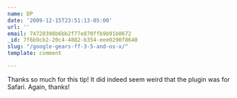 ```yaml
---
name: DP
date: '2009-12-15T23:51:13-05:00'
url: ''
email: 74728398b6bb2f77e870ffb9b91b0672
_id: 7f6b9cb2-20c4-4882-b354-eee0290f8640
slug: "/google-gears-ff-3-5-and-os-x/"
template: comment

---
```


Thanks so much for this tip! It did indeed seem weird that the plugin was for
Safari. Again, thanks!
